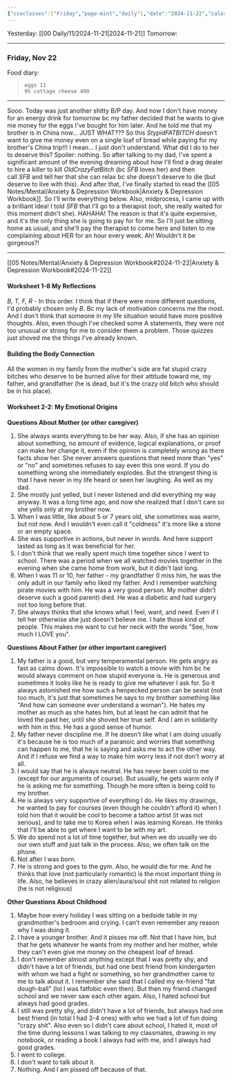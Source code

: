 ```yaml
---
{"cssclasses":["Friday","page-mint","daily"],"date":"2024-11-22","calories":849,"protein":86,"fat":51,"carbs":16,"word-goal":2000,"dg-publish":true,"permalink":"/00-daily/11/2024-11-22/","contentClasses":"Friday page-mint daily","dgPassFrontmatter":true,"noteIcon":"","created":"2025-01-21T01:20:16.322+10:00","updated":"2025-01-21T15:25:26.945+10:00"}
---
```



Yesterday: [[00 Daily/11/2024-11-21\|2024-11-21]]
Tomorrow: 

---

### Friday, Nov 22
Food diary:
> ```foodiary
> eggs 11
> 9% cottage cheese 490
> ```

---

Sooo. Today was just another shitty B/P day. And now I don't have money for an energy drink for tomorrow bc my father decided that he wants to give me money for the eggs I've bought for him later.
And he told me that my brother is in China now... JUST WHAT??? So this _StypidFATBITCH_ doesn't want to give me money even on a single loaf of bread while paying for my brother's China trip!!! I mean... I just don't understand. What did I do to her to deserve this? Spoiler: nothing.
So after talking to my dad, I've spent a significant amount of the evening dreaming about how I'll find a drag dealer to hire a killer to kill _OldCrazyFatBitch_ (bc _SFB_ loves her) and then call _SFB_ and tell her that she can relax bc she doesn't deserve to die (but deserve to live with this).
And after that, I've finally started to read the [[05 Notes/Mental/Anxiety & Depression Workbook\|Anxiety & Depression Workbook]]. So I'll write everything below.
Also, midprocess, I came up with a brilliant Idea! I told _SFB_ that I'll go to a therapist (ooh, she really waited for this moment didn't she). HAHAHA! The reason is that it's quite expensive, and it's the only thing she is going to pay for for me. So I'll just be sitting home as usual, and she'll pay the therapist to come here and listen to me complaining about HER for an hour every week. Ah! Wouldn't it be gorgeous?!

---

[[05 Notes/Mental/Anxiety & Depression Workbook#2024-11-22\|Anxiety & Depression Workbook#2024-11-22]]

#### Worksheet 1-8 My Reflections
*B, T, F, R* - In this order. I think that if there were more different questions, I'd probably chosen only *B*. Bc my lack of motivation concerns me the most. And I don't think that someone in my life situation would have more positive thoughts. Also, even though I've checked some A statements, they were not too unusual or strong for me to consider them a problem. Those quizzes just shoved me the things I've already known.

#### Building the Body Connection
All the women in my family from the mother's side are fat stupid crazy bitches who deserve to be burned alive for their attitude toward me, my father, and grandfather (he is dead, but it's the crazy old bitch who should be in his place).

#### Worksheet 2-2: My Emotional Origins
**Questions About Mother (or other caregiver)**
1. She always wants everything to be her way. Also, if she has an opinion about something, no amount of evidence, logical explanations, or proof can make her change it, even if the opinion is completely wrong as there facts show her. She never answers questions that need more than "yes" or "no" and sometimes refuses to say even this one word. If you do something wrong she immediately explodes. But the strangest thing is that I have never in my life heard or seen her laughing. As well as my dad.
2. She mostly just yelled, but I never listened and did everything my way anyway. It was a long time ago, and now she realized that I don't care so she yells only at my brother now.
3. When I was little, like about 5 or 7 years old, she sometimes was warm, but not now. And I wouldn't even call it "coldness" it's more like a stone or an empty space.
4. She was supportive in actions, but never in words. And here support lasted as long as it was beneficial for her.
5. I don't think that we really spent much time together since I went to school. There was a period when we all watched movies together in the evening when she came home from work, but it didn't last long.
6. When I was 11 or 10, her father - my grandfather (I miss him, he was the only adult in our family who liked my father. And I remember watching pirate movies with him. He was a very good person. My mother didn't deserve such a good parent) died. He was a diabetic and had surgery not too long before that.
7. She always thinks that she knows what I feel, want, and need. Even if I tell her otherwise she just doesn't believe me. I hate those kind of people. This makes me want to cut her neck with the words "See, how much I LOVE you".

**Questions About Father (or other important caregiver)**
1. My father is a good, but very temperamental person. He gets angry as fast as calms down. It's impossible to watch a movie with him bc he would always comment on how stupid everyone is. He is generous and sometimes it looks like he is ready to give me whatever I ask for. So it always astonished me how such a henpecked person can be sexist (not too much, it's just that sometimes he says to my brother something like "And how can someone ever understand a woman"). He hates my mother as much as she hates him, but at least he can admit that he loved the past her, until she shoved her true self. And I am in solidarity with him in this. He has a good sense of humor.
2. My father never discipline me. If he doesn't like what I am doing usually it's because he is too much of a paranoic and worries that something can happen to me, that he is saying and asks me to act the other way. And if I refuse we find a way to make him worry less if not don't worry at all.
3. I would say that he is always neutral. He has never been cold to me (except for our arguments of course). But usually, he gets warm only if he is asking me for something. Though he more often is being cold to my brother.
4. He is always very supportive of everything I do. He likes my drawings, he wanted to pay for courses (even though he couldn't afford it) when I told him that it would be cool to become a tattoo artist (it was not serious), and to take me to Korea when I was learning Korean. He thinks that I'll be able to get where I want to be with my art.
5. We do spend not a lot of time together, but when we do usually we do our own stuff and just talk in the process. Also, we often talk on the phone.
6. Not after I was born.
7. He is strong and goes to the gym. Also, he would die for me. And he thinks that love (not particularly romantic) is the most important thing in life. Also, he believes in crazy alien/aura/soul shit not related to religion (he is not religious)

**Other Questions About Childhood**
1. Maybe how every holiday I was sitting on a bedside table in my grandmother's bedroom and crying. I can’t even remember any reason why I was doing it.
2. I have a younger brother. And it pisses me off. Not that I have him, but that he gets whatever he wants from my mother and her mother, while they can't even give me money on the cheapest loaf of bread.
3. I don't remember almost anything except that I was pretty shy, and didn't have a lot of friends, but had one best friend from kindergarten with whom we had a fight or something, so her grandmother came to me to talk about it. I remember she said that I called my ex-friend "fat dough-ball" (lol I was fatfobic even then). But then my friend changed school and we never saw each other again. Also, I hated school but always had good grades.
4. I still was pretty shy, and didn't have a lot of friends, but always had one best friend (in total I had 3-4 ones) with who we had a lot of fun doing "crazy shit". Also even so I didn't care about school, I hated it, most of the time during lessons I was talking to my classmates, drawing in my notebook, or reading a book I always had with me, and I always had good grades.
5. I went to college.
6. I don't want to talk about it.
7. Nothing. And I am pissed off because of that.


